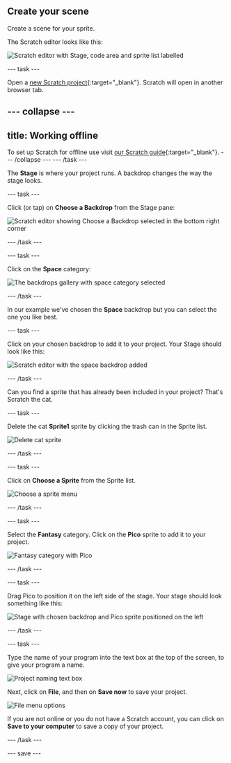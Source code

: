 ## Create your scene

Create a scene for your sprite.

The Scratch editor looks like this:

![Scratch editor with Stage, code area and sprite list labelled](images/scratch-interface.png)

--- task ---

Open a [new Scratch project](http://rpf.io/scratch-new){:target="_blank"}. Scratch will open in another browser tab.

--- collapse ---
---
title: Working offline
---
To set up Scratch for offline use visit [our Scratch guide](https://learning-admin.raspberrypi.org/en/projects/getting-started-scratch/1){:target="_blank"}.
--- /collapse ---
--- /task ---

The **Stage** is where your project runs. A backdrop changes the way the stage looks.

--- task ---

Click (or tap) on **Choose a Backdrop** from the Stage pane:

![Scratch editor showing Choose a Backdrop selected in the bottom right corner](images/choose-a-backdrop.png)

--- /task ---

--- task ---

Click on the **Space** category:

![The backdrops gallery with space category selected](images/space-backdrops.png)

--- /task ---

In our example we've chosen the **Space** backdrop but you can select the one you like best.

--- task ---

Click on your chosen backdrop to add it to your project. Your Stage should look like this:

![Scratch editor with the space backdrop added](images/inserted-backdrop.png)

--- /task ---

Can you find a sprite that has already been included in your project? That's Scratch the cat.

--- task ---

Delete the cat **Sprite1** sprite by clicking the trash can in the Sprite list.

![Delete cat sprite](images/delete-sprite.png)

--- /task ---

--- task ---

Click on **Choose a Sprite** from the Sprite list.

![Choose a sprite menu](images/choose-a-sprite.png)

--- /task ---

--- task ---

Select the **Fantasy** category. Click on the **Pico** sprite to add it to your project.

![Fantasy category with Pico](images/fantasy-pico.png)

--- /task ---

--- task ---

Drag Pico to position it on the left side of the stage. Your stage should look something like this:

![Stage with chosen backdrop and Pico sprite positioned on the left](images/pico-on-stage.png)

--- /task ---

--- task ---

Type the name of your program into the text box at the top of the screen, to give your program a name.

![Project naming text box](images/project-name.png)

Next, click on **File**, and then on **Save now** to save your project.

![File menu options](images/file-menu.png)

If you are not online or you do not have a Scratch account, you can click on **Save to your computer** to save a copy of your project.

--- /task ---

--- save ---
